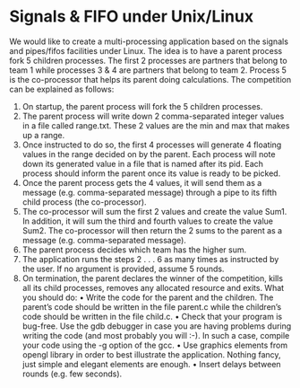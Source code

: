 # Signals & FIFO under Unix/Linux
We would like to create a multi-processing application based on the signals and pipes/fifos
facilities under Linux. The idea is to have a parent process fork 5 children processes. The
first 2 processes are partners that belong to team 1 while processes 3 & 4 are partners that
belong to team 2. Process 5 is the co-processor that helps its parent doing calculations.
The competition can be explained as follows:
1. On startup, the parent process will fork the 5 children processes.
2. The parent process will write down 2 comma-separated integer values in a file called
range.txt. These 2 values are the min and max that makes up a range.
3. Once instructed to do so, the first 4 processes will generate 4 floating values in the
range decided on by the parent. Each process will note down its generated value in
a file that is named after its pid. Each process should inform the parent once its
value is ready to be picked.
4. Once the parent process gets the 4 values, it will send them as a message (e.g.
comma-separated message) through a pipe to its fifth child process (the co-processor).
5. The co-processor will sum the first 2 values and create the value Sum1. In addition, it
will sum the third and fourth values to create the value Sum2. The co-processor will
then return the 2 sums to the parent as a message (e.g. comma-separated message).
6. The parent process decides which team has the higher sum.
7. The application runs the steps 2 . . . 6 as many times as instructed by the user. If
no argument is provided, assume 5 rounds.
8. On termination, the parent declares the winner of the competition, kills all its child
processes, removes any allocated resource and exits.
What you should do:
  • Write the code for the parent and the children. The parent’s code should be written
in the file parent.c while the children’s code should be written in the file child.c.
  • Check that your program is bug-free. Use the gdb debugger in case you are having
problems during writing the code (and most probably you will :-). In such a case,
compile your code using the -g option of the gcc.
  • Use graphics elements from opengl library in order to best illustrate the application.
Nothing fancy, just simple and elegant elements are enough.
  • Insert delays between rounds (e.g. few seconds).
